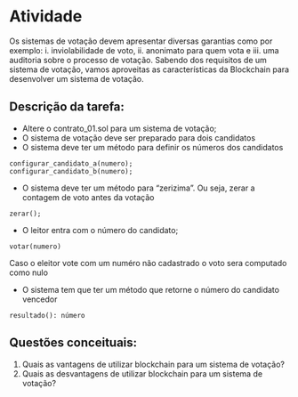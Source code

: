 # Atividade

Os sistemas de votação devem apresentar diversas garantias como por exemplo: i. inviolabilidade de voto, ii. anonimato para quem vota e iii. uma auditoria sobre o processo de votação.
Sabendo dos requisitos de um sistema de votação, vamos aproveitas as características da Blockchain para desenvolver um sistema de votação.

## Descrição da tarefa:
- Altere o contrato_01.sol para um sistema de votação;
- O sistema de votação deve ser preparado para dois candidatos
- O sistema deve ter um método para definir os números dos candidatos

```
configurar_candidato_a(numero);
configurar_candidato_b(numero);
```

- O sistema deve ter um método para “zerizima”. Ou seja, zerar a contagem de voto antes da votação

```
zerar();
```
- O leitor entra com o número do candidato;

```
votar(numero)
```

Caso o eleitor vote com um numéro não cadastrado o voto sera computado como nulo

- O sistema tem que ter um método que retorne o número do candidato vencedor
```
resultado(): número
```

## Questões conceituais:

1.	Quais as vantagens de utilizar blockchain para um sistema de votação?
2.	Quais as desvantagens de utilizar blockchain para um sistema de votação?

